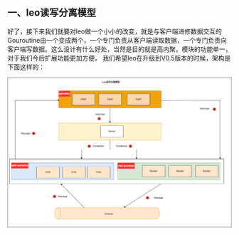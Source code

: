 ## 一、leo**读写分离模型**

好了，接下来我们就要对leo做一个小小的改变，就是与客户端进修数据交互的Gouroutine由一个变成两个，一个专门负责从客户端读取数据，一个专门负责向客户端写数据。这么设计有什么好处，当然是目的就是高内聚，模块的功能单一，对于我们今后扩展功能更加方便。
我们希望leo在升级到V0.5版本的时候，架构是下面这样的：

![](leo读写分离.drawio.png)